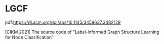 # LGCF
pdf:https://dl.acm.org/doi/abs/10.1145/3459637.3482129

[CIKM 2021] The source code of "Label-informed Graph Structure Learning for Node Classification"
